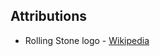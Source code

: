 ## Attributions

- Rolling Stone logo - [Wikipedia](https://sco.wikipedia.org/wiki/File:Rolling_Stone_logo.svg)